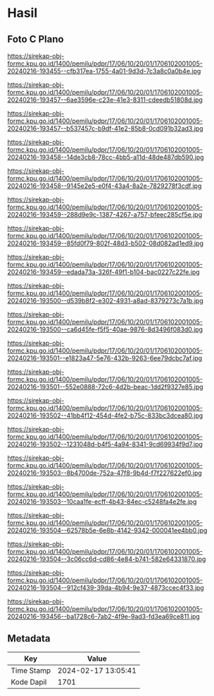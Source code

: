 # Hasil

## Foto C Plano

https://sirekap-obj-formc.kpu.go.id/1400/pemilu/pdpr/17/06/10/20/01/1706102001005-20240216-193455--cfb317ea-1755-4a01-9d3d-7c3a8c0a0b4e.jpg

https://sirekap-obj-formc.kpu.go.id/1400/pemilu/pdpr/17/06/10/20/01/1706102001005-20240216-193457--6ae3596e-c23e-41e3-8311-cdeedb51808d.jpg

https://sirekap-obj-formc.kpu.go.id/1400/pemilu/pdpr/17/06/10/20/01/1706102001005-20240216-193457--b537457c-b9df-41e2-85b8-0cd091b32ad3.jpg

https://sirekap-obj-formc.kpu.go.id/1400/pemilu/pdpr/17/06/10/20/01/1706102001005-20240216-193458--14de3cb8-78cc-4bb5-a11d-48de487db590.jpg

https://sirekap-obj-formc.kpu.go.id/1400/pemilu/pdpr/17/06/10/20/01/1706102001005-20240216-193458--9145e2e5-e0f4-43a4-8a2e-7829278f3cdf.jpg

https://sirekap-obj-formc.kpu.go.id/1400/pemilu/pdpr/17/06/10/20/01/1706102001005-20240216-193459--288d9e9c-1387-4267-a757-bfeec285cf5e.jpg

https://sirekap-obj-formc.kpu.go.id/1400/pemilu/pdpr/17/06/10/20/01/1706102001005-20240216-193459--85fd0f79-802f-48d3-b502-08d082ad1ed9.jpg

https://sirekap-obj-formc.kpu.go.id/1400/pemilu/pdpr/17/06/10/20/01/1706102001005-20240216-193459--edada73a-326f-49f1-b104-bac0227c22fe.jpg

https://sirekap-obj-formc.kpu.go.id/1400/pemilu/pdpr/17/06/10/20/01/1706102001005-20240216-193500--d539b8f2-e302-4931-a8ad-8379273c7a1b.jpg

https://sirekap-obj-formc.kpu.go.id/1400/pemilu/pdpr/17/06/10/20/01/1706102001005-20240216-193500--ca6d45fe-f5f5-40ae-9876-8d3496f083d0.jpg

https://sirekap-obj-formc.kpu.go.id/1400/pemilu/pdpr/17/06/10/20/01/1706102001005-20240216-193501--e1823a47-5e76-432b-9263-6ee79dcbc7af.jpg

https://sirekap-obj-formc.kpu.go.id/1400/pemilu/pdpr/17/06/10/20/01/1706102001005-20240216-193501--552e0888-72c6-4d2b-beac-1dd2f9327e85.jpg

https://sirekap-obj-formc.kpu.go.id/1400/pemilu/pdpr/17/06/10/20/01/1706102001005-20240216-193502--41bb4f12-454d-4fe2-b75c-833bc3dcea80.jpg

https://sirekap-obj-formc.kpu.go.id/1400/pemilu/pdpr/17/06/10/20/01/1706102001005-20240216-193502--1231048d-b4f5-4a94-8341-9cd69934f9d7.jpg

https://sirekap-obj-formc.kpu.go.id/1400/pemilu/pdpr/17/06/10/20/01/1706102001005-20240216-193503--8b4700de-752a-47f8-9b4d-f7f227622ef0.jpg

https://sirekap-obj-formc.kpu.go.id/1400/pemilu/pdpr/17/06/10/20/01/1706102001005-20240216-193503--10caa1fe-ecff-4b43-84ec-c5248fa4e2fe.jpg

https://sirekap-obj-formc.kpu.go.id/1400/pemilu/pdpr/17/06/10/20/01/1706102001005-20240216-193504--62578b5e-6e8b-4142-9342-000041ee4bb0.jpg

https://sirekap-obj-formc.kpu.go.id/1400/pemilu/pdpr/17/06/10/20/01/1706102001005-20240216-193504--3c06cc6d-cd86-4e84-b741-582e64331870.jpg

https://sirekap-obj-formc.kpu.go.id/1400/pemilu/pdpr/17/06/10/20/01/1706102001005-20240216-193504--912cf439-39da-4b94-9e37-4873ccec4f33.jpg

https://sirekap-obj-formc.kpu.go.id/1400/pemilu/pdpr/17/06/10/20/01/1706102001005-20240216-193456--ba1728c6-7ab2-4f9e-9ad3-fd3ea69ce811.jpg


## Metadata

| Key        | Value               |
| ---------- | ------------------- |
| Time Stamp | 2024-02-17 13:05:41 |
| Kode Dapil | 1701                |



